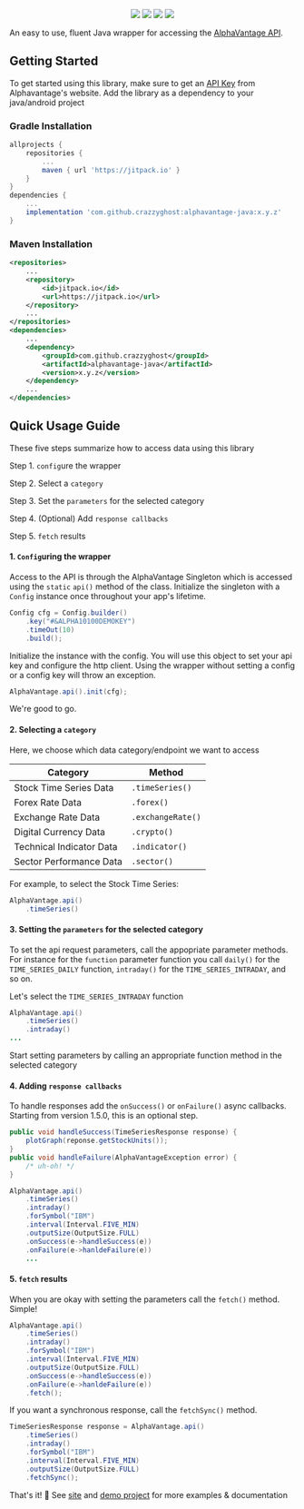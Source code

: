 <p align="center">
    <a href="https://circleci.com/gh/crazzyghost/alphavantage-java/tree/master"><img src="https://circleci.com/gh/crazzyghost/alphavantage-java/tree/master.svg?style=shield"/></a>
    <a href="https://codecov.io/gh/crazzyghost/alphavantage-java"> <img src="https://codecov.io/gh/crazzyghost/alphavantage-java/branch/master/graph/badge.svg" /></a>
    <a href="https://jitpack.io/#crazzyghost/alphavantage-java"> <img src="https://jitpack.io/v/crazzyghost/alphavantage-java.svg" /></a>
    <a href="https://opensource.org/licenses/MIT"><img src="https://img.shields.io/badge/License-MIT-green.svg"/></a>
</p>

An easy to use, fluent Java wrapper for accessing the [AlphaVantage API](https://www.alphavantage.co/).

## Getting Started

To get started using this library, make sure to get an [API Key](https://www.alphavantage.co/support/#api-key) from Alphavantage's website. Add the library as a dependency to your java/android project

### Gradle Installation

```groovy
allprojects {
    repositories {
        ...
        maven { url 'https://jitpack.io' }
    }
}
dependencies {
    ...
    implementation 'com.github.crazzyghost:alphavantage-java:x.y.z'
}
```

### Maven Installation

```xml
<repositories>
    ...
    <repository>
        <id>jitpack.io</id>
        <url>https://jitpack.io</url>
    </repository>
    ...
</repositories>
<dependencies>
    ...
    <dependency>
        <groupId>com.github.crazzyghost</groupId>
        <artifactId>alphavantage-java</artifactId>
        <version>x.y.z</version>
    </dependency>
    ...
</dependencies>
```

## Quick Usage Guide

These five steps summarize how to access data using this library

Step 1. `config`ure the wrapper

Step 2. Select a `category`

Step 3. Set the `parameters` for the selected category

Step 4. (Optional) Add `response callbacks`

Step 5. `fetch` results

#### 1. `Config`uring the wrapper

Access to the API is through the AlphaVantage Singleton which is accessed using the `static` `api()` method of the class. Initialize the singleton with a `Config` instance once throughout your app's lifetime.

```java
Config cfg = Config.builder()
    .key("#&ALPHA10100DEMOKEY")
    .timeOut(10)
    .build();
```

Initialize the instance with the config. You will use this object to set your api key and configure the http client. Using the wrapper without setting a config or a config key will throw an exception.

```java
AlphaVantage.api().init(cfg);
```

We're good to go.

#### 2. Selecting a `category`

Here, we choose which data category/endpoint we want to access

| Category                  |   Method              |
| -------------             | ------------------    |
| Stock Time Series Data    | `.timeSeries()`       |
| Forex Rate Data           | `.forex()`            |
| Exchange Rate Data        | `.exchangeRate()`     |
| Digital Currency Data     | `.crypto()`           |
| Technical Indicator Data  | `.indicator()`        |
| Sector Performance Data   | `.sector()`           |

For example, to select the Stock Time Series:

```java
AlphaVantage.api()
    .timeSeries()
```

#### 3. Setting the `parameters` for the selected category

To set the api request parameters, call the appopriate parameter methods. For instance for the `function` parameter function you call `daily()` for the `TIME_SERIES_DAILY` function, `intraday()` for the `TIME_SERIES_INTRADAY`,  and so on.

Let's select the `TIME_SERIES_INTRADAY` function

```java
AlphaVantage.api()
    .timeSeries()
    .intraday()
...
```

Start setting parameters by calling an appropriate function method in the selected category

#### 4. Adding `response callbacks`

To handle responses add the `onSuccess()` or `onFailure()` async callbacks. Starting from version 1.5.0, this is an optional step.

```java
public void handleSuccess(TimeSeriesResponse response) {
    plotGraph(reponse.getStockUnits());
}
public void handleFailure(AlphaVantageException error) {
    /* uh-oh! */
}

AlphaVantage.api()
    .timeSeries()
    .intraday()
    .forSymbol("IBM")
    .interval(Interval.FIVE_MIN)
    .outputSize(OutputSize.FULL)
    .onSuccess(e->handleSuccess(e))
    .onFailure(e->hanldeFailure(e))
    ...
```

#### 5.  `fetch` results

When you are okay with setting the parameters call the `fetch()` method. Simple!

```java
AlphaVantage.api()
    .timeSeries()
    .intraday()
    .forSymbol("IBM")
    .interval(Interval.FIVE_MIN)
    .outputSize(OutputSize.FULL)
    .onSuccess(e->handleSuccess(e))
    .onFailure(e->hanldeFailure(e))
    .fetch();
```

If you want a synchronous response, call the `fetchSync()` method.

```java
TimeSeriesResponse response = AlphaVantage.api()
    .timeSeries()
    .intraday()
    .forSymbol("IBM")
    .interval(Interval.FIVE_MIN)
    .outputSize(OutputSize.FULL)
    .fetchSync();
```


That's it! :tada: See [site](https://crazzyghost.github.io/alphavantage-java/) and [demo project](https://github.com/crazzyghost/stockmonitor) for more examples & documentation
